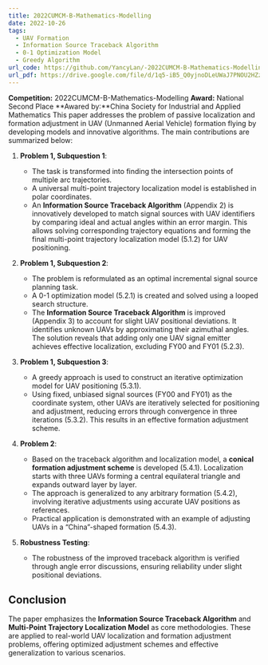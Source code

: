 ```yaml
---
title: 2022CUMCM-B-Mathematics-Modelling
date: 2022-10-26
tags:
  - UAV Formation
  - Information Source Traceback Algorithm
  - 0-1 Optimization Model
  - Greedy Algorithm
url_code: https://github.com/YancyLan/-2022CUMCM-B-Mathematics-Modelling
url_pdf: https://drive.google.com/file/d/1q5-iB5_Q0yjnoDLeUWaJ7PNOU2HZz7UA/view?usp=sharing
---
```

**Competition:** 2022CUMCM-B-Mathematics-Modelling
**Award:** National Second Place
**Awared by:**China Society for Industrial and Applied Mathematics
This paper addresses the problem of passive localization and formation adjustment in UAV (Unmanned Aerial Vehicle) formation flying by developing models and innovative algorithms. The main contributions are summarized below:

1. **Problem 1, Subquestion 1**:
   - The task is transformed into finding the intersection points of multiple arc trajectories.
   - A universal multi-point trajectory localization model is established in polar coordinates.
   - An **Information Source Traceback Algorithm** (Appendix 2) is innovatively developed to match signal sources with UAV identifiers by comparing ideal and actual angles within an error margin. This allows solving corresponding trajectory equations and forming the final multi-point trajectory localization model (5.1.2) for UAV positioning.

2. **Problem 1, Subquestion 2**:
   - The problem is reformulated as an optimal incremental signal source planning task.
   - A 0-1 optimization model (5.2.1) is created and solved using a looped search structure.
   - The **Information Source Traceback Algorithm** is improved (Appendix 3) to account for slight UAV positional deviations. It identifies unknown UAVs by approximating their azimuthal angles. The solution reveals that adding only one UAV signal emitter achieves effective localization, excluding FY00 and FY01 (5.2.3).

3. **Problem 1, Subquestion 3**:
   - A greedy approach is used to construct an iterative optimization model for UAV positioning (5.3.1).
   - Using fixed, unbiased signal sources (FY00 and FY01) as the coordinate system, other UAVs are iteratively selected for positioning and adjustment, reducing errors through convergence in three iterations (5.3.2). This results in an effective formation adjustment scheme.

4. **Problem 2**:
   - Based on the traceback algorithm and localization model, a **conical formation adjustment scheme** is developed (5.4.1). Localization starts with three UAVs forming a central equilateral triangle and expands outward layer by layer.
   - The approach is generalized to any arbitrary formation (5.4.2), involving iterative adjustments using accurate UAV positions as references.
   - Practical application is demonstrated with an example of adjusting UAVs in a “China”-shaped formation (5.4.3).

5. **Robustness Testing**:
   - The robustness of the improved traceback algorithm is verified through angle error discussions, ensuring reliability under slight positional deviations.

## **Conclusion**
The paper emphasizes the **Information Source Traceback Algorithm** and **Multi-Point Trajectory Localization Model** as core methodologies. These are applied to real-world UAV localization and formation adjustment problems, offering optimized adjustment schemes and effective generalization to various scenarios.


<!--more-->
